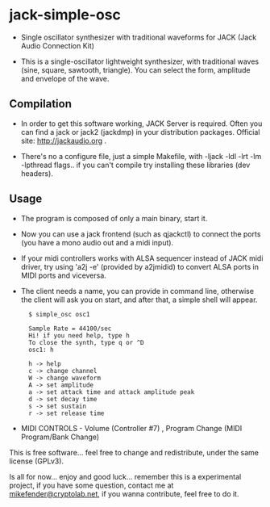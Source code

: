 jack-simple-osc
=============

* Single oscillator synthesizer with traditional waveforms for JACK (Jack Audio Connection Kit)

* This is a single-oscillator lightweight synthesizer, with traditional waves (sine, square, sawtooth, triangle). You can select the form, amplitude and envelope of the wave.

Compilation
-----------

* In order to get this software working, JACK Server is required. Often you can find a jack or jack2 (jackdmp) in your distribution packages. Official site: http://jackaudio.org .

* There's no a configure file, just a simple Makefile, with -ljack -ldl -lrt -lm -lpthread flags.. if you can't compile try installing these libraries (dev headers).

Usage
-----

* The program is composed of only a main binary, start it.

* Now you can use a jack frontend (such as qjackctl) to connect the ports (you have a mono audio out and a midi input).

* If your midi controllers works with ALSA sequencer instead of JACK midi driver, try using 'a2j -e' (provided by a2jmidid) to convert ALSA ports in MIDI ports and viceversa.

* The client needs a name, you can provide in command line, otherwise the client will ask you on start, and after that, a simple shell will appear.

        $ simple_osc osc1

        Sample Rate = 44100/sec
        Hi! if you need help, type h
        To close the synth, type q or ^D
        osc1: h

        h -> help
        c -> change channel 
        W -> change waveform
        A -> set amplitude
        a -> set attack time and attack amplitude peak
        d -> set decay time
        s -> set sustain
        r -> set release time 

* MIDI CONTROLS - Volume (Controller #7) , Program Change (MIDI Program/Bank Change)

This is free software... feel free to change and redistribute, under the same license (GPLv3). 

Is all for now... enjoy and good luck... remember this is a experimental project, if you have some question, contact me at mikefender@cryptolab.net, if you wanna contribute, feel free to do it.
